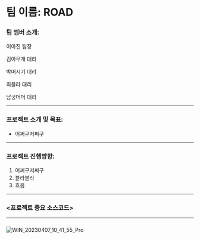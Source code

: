 # 팀 이름: ROAD



### 팀 멤버 소개: 

이아진 팀장

김아무개 대리

박머시기 대리

최블라 대리

남궁머머 대리

---

### 프로젝트 소개 및 목표:

- 어쩌구저쩌구 

---

### 프로젝트 진행방향:

1. 어쩌구저쩌구
2. 블라블라
3. 흐음

---

### <프로젝트 중요 소스코드>

---

### 


![WIN_20230407_10_41_55_Pro](https://user-images.githubusercontent.com/129921901/232368115-9667821a-dccb-41f8-bbac-c95ed6cec5a4.jpg)

